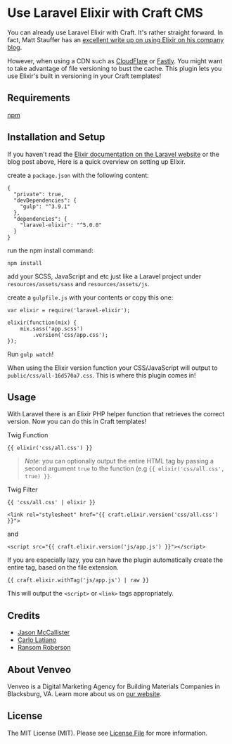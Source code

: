 # Use Laravel Elixir with Craft CMS

You can already use Laravel Elixir with Craft. It's rather straight forward. In fact, Matt Stauffer has an [excellent write up on using Elixir on his company blog](http://blog.tighten.co/setting-up-your-first-vuejs-site-using-laravel-elixir-and-vueify?utm_source=github.com/venveo/craft-elixir).

However, when using a CDN such as [CloudFlare](https://www.cloudflare.com/) or [Fastly](https://www.fastly.com/). You might want to take advantage of file versioning to bust the cache. This plugin lets you use Elixir's built in versioning in your Craft templates!

## Requirements

[npm](https://www.npmjs.com/)

## Installation and Setup

If you haven't read the [Elixir documentation on the Laravel website](https://laravel.com/docs/master/elixir) or the blog post above, Here is a quick overview  on setting up Elixir.

create a `package.json` with the following content:

```
{
  "private": true,
  "devDependencies": {
    "gulp": "^3.9.1"
  },
  "dependencies": {
    "laravel-elixir": "^5.0.0"
  }
}
```

run the npm install command:

`npm install`

add your SCSS, JavaScript and etc just like a Laravel project under `resources/assets/sass` and `resources/assets/js`.

create a `gulpfile.js` with your contents or copy this one:

```
var elixir = require('laravel-elixir');

elixir(function(mix) {
    mix.sass('app.scss')
        .version('css/app.css');
});
```

Run `gulp watch`!

When using the Elixir version function your CSS/JavaScript will output to `public/css/all-16d570a7.css`.  This is where this plugin comes in!

## Usage

With Laravel there is an Elixir PHP helper function that retrieves the correct version. Now you can do this in Craft templates!

Twig Function

```
{{ elixir('css/all.css') }}
```

> *Note:* you can optionally output the entire HTML tag by passing a second argument `true` to the function (e.g `{{ elixir('css/all.css', true) }}`. 

Twig Filter

```
{{ 'css/all.css' | elixir }}
```

`<link rel="stylesheet" href="{{ craft.elixir.version('css/all.css') }}">`

and

`<script src="{{ craft.elixir.version('js/app.js') }}"></script>`

If you are especially lazy, you can have the plugin automatically create the entire tag, based on the file extension.

`{{ craft.elixir.withTag('js/app.js') | raw }}`

This will output the `<script>` or `<link>` tags appropriately.

## Credits

* [Jason McCallister](https://github.com/themccallister)
* [Carlo Latiano](https://github.com/carlolaitano)
* [Ransom Roberson](https://github.com/mosnar)

## About Venveo

Venveo is a Digital Marketing Agency for Building Materials Companies in Blacksburg, VA. Learn more about us on [our website](https://www.venveo.com).

## License

The MIT License (MIT). Please see [License File](LICENSE) for more information.
